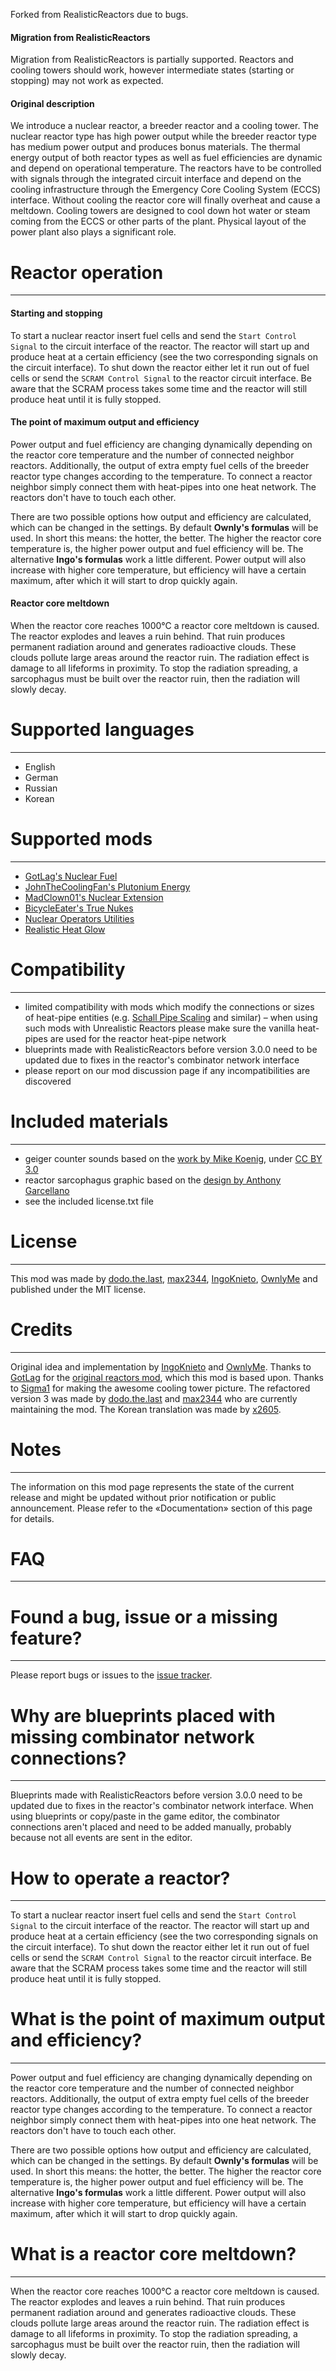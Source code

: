 Forked from RealisticReactors due to bugs.

#### Migration from RealisticReactors

Migration from RealisticReactors is partially supported. Reactors and cooling towers should work, however intermediate states (starting or stopping) may not work as expected.

#### Original description

We introduce a nuclear reactor, a breeder reactor and a cooling tower. The nuclear reactor type has high power output while the breeder reactor type has medium power output and produces bonus materials. The thermal energy output of both reactor types as well as fuel efficiencies are dynamic and depend on operational temperature. The reactors have to be controlled with signals through the integrated circuit interface and depend on the cooling infrastructure through the Emergency Core Cooling System (ECCS) interface. Without cooling the reactor core will finally overheat and cause a meltdown. Cooling towers are designed to cool down hot water or steam coming from the ECCS or other parts of the plant. Physical layout of the power plant also plays a significant role. 


# Reactor operation
---------------------------------------------------------------------------------------------------------------------------------------------
#### Starting and stopping
To start a nuclear reactor insert fuel cells and send the ``Start Control Signal`` to the circuit interface of the reactor. The reactor will start up and produce heat at a certain efficiency (see the two corresponding signals on the circuit interface).
To shut down the reactor either let it run out of fuel cells or send the ``SCRAM Control Signal`` to the reactor circuit interface.
Be aware that the SCRAM process takes some time and the reactor will still produce heat until it is fully stopped.

#### The point of maximum output and efficiency
Power output and fuel efficiency are changing dynamically depending on the reactor core temperature and the number of connected neighbor reactors. Additionally, the output of extra empty fuel cells of the breeder reactor type changes according to the temperature. To connect a reactor neighbor simply connect them with heat-pipes into one heat network. The reactors don't have to touch each other.

There are two possible options how output and efficiency are calculated, which can be changed in the settings.
By default **Ownly's formulas** will be used. In short this means: the hotter, the better. The higher the reactor core temperature is, the higher power output and fuel efficiency will be. 
The alternative **Ingo's formulas** work a little different. Power output will also increase with higher core temperature, but efficiency will have a certain maximum, after which it will start to drop quickly again.

#### Reactor core meltdown
When the reactor core reaches 1000°C a reactor core meltdown is caused. The reactor explodes and leaves a ruin behind. That ruin  produces permanent radiation around and generates radioactive clouds. These clouds pollute large areas around the reactor ruin. The radiation effect is damage to all lifeforms in proximity. To stop the radiation spreading, a sarcophagus must be built over the reactor ruin, then the radiation will slowly decay.


# Supported languages
---------------------------------------------------------------------------------------------------------------------------------------------
* English
* German
* Russian
* Korean

# Supported mods
---------------------------------------------------------------------------------------------------------------------------------------------
* [GotLag's Nuclear Fuel](https://mods.factorio.com/mod/Nuclear%20Fuel)
* [JohnTheCoolingFan's Plutonium Energy](https://mods.factorio.com/mod/PlutoniumEnergy)
* [MadClown01's Nuclear Extension](https://mods.factorio.com/mod/Clowns-Nuclear)
* [BicycleEater's True Nukes](https://mods.factorio.com/mod/True-Nukes)
* [Nuclear Operators Utilities](https://mods.factorio.com/mod/Nuclear_Operators_Utilities)
* [Realistic Heat Glow](https://mods.factorio.com/mod/Realistic_Heat_Glow)


# Compatibility
---------------------------------------------------------------------------------------------------------------------------------------------
* limited compatibility with mods which modify the connections or sizes of heat-pipe entities (e.g. [Schall Pipe Scaling](https://mods.factorio.com/mod/SchallPipeScaling) and similar) – when using such mods with Unrealistic Reactors please make sure the vanilla heat-pipes are used for the reactor heat-pipe network
* blueprints made with RealisticReactors before version 3.0.0 need to be updated due to fixes in the reactor's combinator network interface
* please report on our mod discussion page if any incompatibilities are discovered


# Included materials
---------------------------------------------------------------------------------------------------------------------------------------------
* geiger counter sounds based on the [work by Mike Koenig](http://soundbible.com/1113-Radio-Active.html), under [CC BY 3.0](https://creativecommons.org/licenses/by/3.0/)
* reactor sarcophagus graphic based on the [design by Anthony Garcellano](https://www.artstation.com/artwork/nbPvO)
* see the included license.txt file


# License
---------------------------------------------------------------------------------------------------------------------------------------------
This mod was made by [dodo.the.last](https://mods.factorio.com/user/dodo.the.last), [max2344](https://mods.factorio.com/user/max2344),  [IngoKnieto](https://mods.factorio.com/user/ingo), [OwnlyMe](https://mods.factorio.com/user/OwnlyMe) and published under the MIT license.


# Credits
---------------------------------------------------------------------------------------------------------------------------------------------
Original idea and implementation by [IngoKnieto](https://mods.factorio.com/user/IngoKnieto) and [OwnlyMe](https://mods.factorio.com/user/OwnlyMe).
Thanks to [GotLag](https://mods.factorio.com/mods/GotLag) for the [original reactors mod](https://mods.factorio.com/mods/GotLag/Reactors), which this mod is based upon.
Thanks to [Sigma1](https://mods.factorio.com/user/Sigma1) for making the awesome cooling tower picture.
The refactored version 3 was made by [dodo.the.last](https://mods.factorio.com/user/dodo.the.last) and [max2344](https://mods.factorio.com/user/max2344) who are currently maintaining the mod.
The Korean translation was made by [x2605](https://mods.factorio.com/user/x2605).

# Notes
---------------------------------------------------------------------------------------------------------------------------------------------
The information on this mod page represents the state of the current release and might be updated without prior notification or public announcement. Please refer to the «Documentation» section of this page for details.


# FAQ
---------------------------------------------------------------------------------------------------------------------------------------------

# Found a bug, issue or a missing feature?
---------------------------------------------------------------------------------------------------------------------------------------------
Please report bugs or issues to the [issue tracker](https://github.com/numberZero/factorio-unrealistic-reactors/issues).


# Why are blueprints placed with missing combinator network connections?
---------------------------------------------------------------------------------------------------------------------------------------------
Blueprints made with RealisticReactors before version 3.0.0 need to be updated due to fixes in the reactor's combinator network interface. When using blueprints or copy/paste in the game editor, the combinator connections aren't placed and need to be added manually, probably because not all events are sent in the editor.


# How to operate a reactor?
---------------------------------------------------------------------------------------------------------------------------------------------
To start a nuclear reactor insert fuel cells and send the ``Start Control Signal`` to the circuit interface of the reactor. The reactor will start up and produce heat at a certain efficiency (see the two corresponding signals on the circuit interface).
To shut down the reactor either let it run out of fuel cells or send the ``SCRAM Control Signal`` to the reactor circuit interface.
Be aware that the SCRAM process takes some time and the reactor will still produce heat until it is fully stopped.

# What is the point of maximum output and efficiency?
---------------------------------------------------------------------------------------------------------------------------------------------
Power output and fuel efficiency are changing dynamically depending on the reactor core temperature and the number of connected neighbor reactors. Additionally, the output of extra empty fuel cells of the breeder reactor type changes according to the temperature. To connect a reactor neighbor simply connect them with heat-pipes into one heat network. The reactors don't have to touch each other.

There are two possible options how output and efficiency are calculated, which can be changed in the settings.
By default **Ownly's formulas** will be used. In short this means: the hotter, the better. The higher the reactor core temperature is, the higher power output and fuel efficiency will be. 
The alternative **Ingo's formulas** work a little different. Power output will also increase with higher core temperature, but efficiency will have a certain maximum, after which it will start to drop quickly again.


# What is a reactor core meltdown?
---------------------------------------------------------------------------------------------------------------------------------------------
When the reactor core reaches 1000°C a reactor core meltdown is caused. The reactor explodes and leaves a ruin behind. That ruin  produces permanent radiation around and generates radioactive clouds. These clouds pollute large areas around the reactor ruin. The radiation effect is damage to all lifeforms in proximity. To stop the radiation spreading, a sarcophagus must be built over the reactor ruin, then the radiation will slowly decay.
